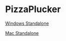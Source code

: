 # PizzaPlucker

[Windows Standalone](https://drive.google.com/file/d/1NZ1NEYcA0yFq0xpohSHcJiZXMSqlthhT/view?usp=sharing)

[Mac Standalone](https://drive.google.com/file/d/1V3t4CG8WRxNlLoVDIzuMi5NLreA64qTO/view?usp=sharing)
